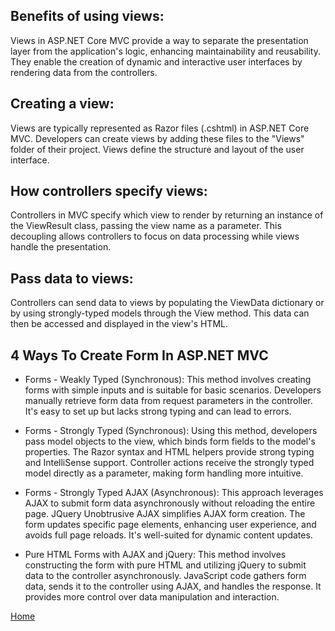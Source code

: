 
## Benefits of using views:
Views in ASP.NET Core MVC provide a way to separate the presentation layer from the application's logic, enhancing maintainability and reusability. They enable the creation of dynamic and interactive user interfaces by rendering data from the controllers.

## Creating a view:
Views are typically represented as Razor files (.cshtml) in ASP.NET Core MVC. Developers can create views by adding these files to the "Views" folder of their project. Views define the structure and layout of the user interface.

## How controllers specify views:
Controllers in MVC specify which view to render by returning an instance of the ViewResult class, passing the view name as a parameter. This decoupling allows controllers to focus on data processing while views handle the presentation.

## Pass data to views:
Controllers can send data to views by populating the ViewData dictionary or by using strongly-typed models through the View method. This data can then be accessed and displayed in the view's HTML.
## 4 Ways To Create Form In ASP.NET MVC


- Forms - Weakly Typed (Synchronous):
This method involves creating forms with simple inputs and is suitable for basic scenarios. Developers manually retrieve form data from request parameters in the controller. It's easy to set up but lacks strong typing and can lead to errors.

- Forms - Strongly Typed (Synchronous):
Using this method, developers pass model objects to the view, which binds form fields to the model's properties. The Razor syntax and HTML helpers provide strong typing and IntelliSense support. Controller actions receive the strongly typed model directly as a parameter, making form handling more intuitive.

- Forms - Strongly Typed AJAX (Asynchronous):
This approach leverages AJAX to submit form data asynchronously without reloading the entire page. JQuery Unobtrusive AJAX simplifies AJAX form creation. The form updates specific page elements, enhancing user experience, and avoids full page reloads. It's well-suited for dynamic content updates.

- Pure HTML Forms with AJAX and jQuery:
This method involves constructing the form with pure HTML and utilizing jQuery to submit data to the controller asynchronously. JavaScript code gathers form data, sends it to the controller using AJAX, and handles the response. It provides more control over data manipulation and interaction.



[Home](./README.md) 